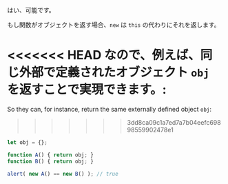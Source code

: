 はい、可能です。

もし関数がオブジェクトを返す場合、`new` は `this` の代わりにそれを返します。

<<<<<<< HEAD
なので、例えば、同じ外部で定義されたオブジェクト `obj` を返すことで実現できます。:
=======
So they can, for instance, return the same externally defined object `obj`:
>>>>>>> 3dd8ca09c1a7ed7a7b04eefc69898559902478e1

```js run no-beautify
let obj = {};

function A() { return obj; }
function B() { return obj; }

alert( new A() == new B() ); // true
```
